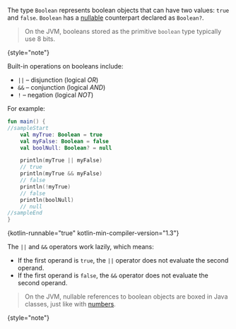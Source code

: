 [//]: # (title: Booleans)

The type `Boolean` represents boolean objects that can have two values: `true` and `false`.
`Boolean` has a [nullable](null-safety.md) counterpart declared as `Boolean?`.

> On the JVM, booleans stored as the primitive `boolean` type typically use 8 bits.
>
{style="note"}

Built-in operations on booleans include:

* `||` – disjunction (logical _OR_)
* `&&` – conjunction (logical _AND_)
* `!` – negation (logical _NOT_)

For example:

```kotlin
fun main() {
//sampleStart
    val myTrue: Boolean = true
    val myFalse: Boolean = false
    val boolNull: Boolean? = null

    println(myTrue || myFalse)
    // true
    println(myTrue && myFalse)
    // false
    println(!myTrue)
    // false
    println(boolNull)
    // null
//sampleEnd
}
```
{kotlin-runnable="true" kotlin-min-compiler-version="1.3"}

The `||` and `&&` operators work lazily, which means:

* If the first operand is `true`, the `||` operator does not evaluate the second operand.
* If the first operand is `false`, the `&&` operator does not evaluate the second operand.

> On the JVM, nullable references to boolean objects are boxed in Java classes, just like with [numbers](numbers.md#boxing-and-caching-numbers-on-the-java-virtual-machine).
>
{style="note"}

